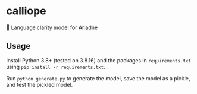 # calliope
📜 Language clarity model for Ariadne

## Usage

Install Python 3.8+ (tested on 3.8.16) and the packages in `requirements.txt` using `pip install -r requirements.txt`.

Run `python generate.py` to generate the model, save the model as a pickle, and test the pickled model.
